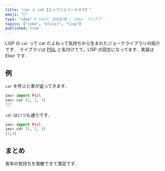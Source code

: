 ```yaml
---
title: "car と cdr【エイプリルフールネタ】"
emoji: "🚗"
type: "idea" # tech: 技術記事 / idea: アイデア
topics: ["joke", "elixir", "lisp"]
published: true
---
```


LISP の `car` って car だよねって気持ちから生まれたジョークライブラリの紹介です．
ライブラリは [PSIL](https://github.com/ajfAfg/psil) と名付けてて，LISP の回文になってます．実装は Elixir です．

## 例

`car` を呼ぶと車が返ってきます．

```elixir
iex> import Psil
iex> car [1, 2, 3]
"🚗"
```

`cdr` はいつも通りです．

```elixir
iex> import Psil
iex> cdr [1, 2, 3]
[2,3]
```

## まとめ

長年の気持ちを発散できて満足です．

